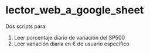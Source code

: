 # lector_web_a_google_sheet

Dos scripts para:

1. Leer porcentaje diario de variación del SP500
2. Leer variación diaria en € de usuario específico